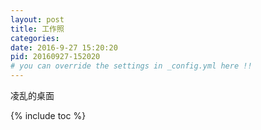```yaml
---
layout: post
title: 工作照
categories:
date: 2016-9-27 15:20:20
pid: 20160927-152020
# you can override the settings in _config.yml here !!
---
```

凌乱的桌面

{% include toc %}
